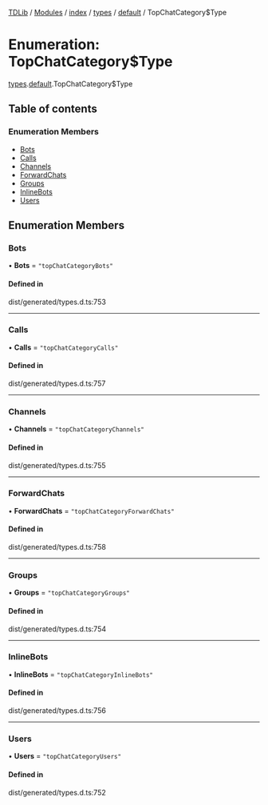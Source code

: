[TDLib](../README.md) / [Modules](../modules.md) / [index](../modules/index.md) / [types](../modules/index.types.md) / [default](../modules/index.types.default.md) / TopChatCategory$Type

# Enumeration: TopChatCategory$Type

[types](../modules/index.types.md).[default](../modules/index.types.default.md).TopChatCategory$Type

## Table of contents

### Enumeration Members

- [Bots](index.types.default.TopChatCategory_Type.md#bots)
- [Calls](index.types.default.TopChatCategory_Type.md#calls)
- [Channels](index.types.default.TopChatCategory_Type.md#channels)
- [ForwardChats](index.types.default.TopChatCategory_Type.md#forwardchats)
- [Groups](index.types.default.TopChatCategory_Type.md#groups)
- [InlineBots](index.types.default.TopChatCategory_Type.md#inlinebots)
- [Users](index.types.default.TopChatCategory_Type.md#users)

## Enumeration Members

### Bots

• **Bots** = ``"topChatCategoryBots"``

#### Defined in

dist/generated/types.d.ts:753

___

### Calls

• **Calls** = ``"topChatCategoryCalls"``

#### Defined in

dist/generated/types.d.ts:757

___

### Channels

• **Channels** = ``"topChatCategoryChannels"``

#### Defined in

dist/generated/types.d.ts:755

___

### ForwardChats

• **ForwardChats** = ``"topChatCategoryForwardChats"``

#### Defined in

dist/generated/types.d.ts:758

___

### Groups

• **Groups** = ``"topChatCategoryGroups"``

#### Defined in

dist/generated/types.d.ts:754

___

### InlineBots

• **InlineBots** = ``"topChatCategoryInlineBots"``

#### Defined in

dist/generated/types.d.ts:756

___

### Users

• **Users** = ``"topChatCategoryUsers"``

#### Defined in

dist/generated/types.d.ts:752
